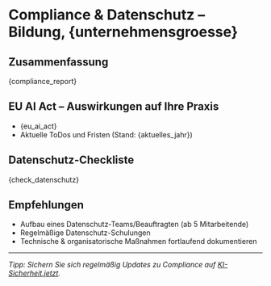 # Compliance & Datenschutz – Bildung, {unternehmensgroesse}

## Zusammenfassung

{compliance_report}

## EU AI Act – Auswirkungen auf Ihre Praxis

- {eu_ai_act}
- Aktuelle ToDos und Fristen (Stand: {aktuelles_jahr})

## Datenschutz-Checkliste

{check_datenschutz}

## Empfehlungen

- Aufbau eines Datenschutz-Teams/Beauftragten (ab 5 Mitarbeitende)
- Regelmäßige Datenschutz-Schulungen
- Technische & organisatorische Maßnahmen fortlaufend dokumentieren

---

_Tipp: Sichern Sie sich regelmäßig Updates zu Compliance auf [KI-Sicherheit.jetzt](https://ki-sicherheit.jetzt)._
